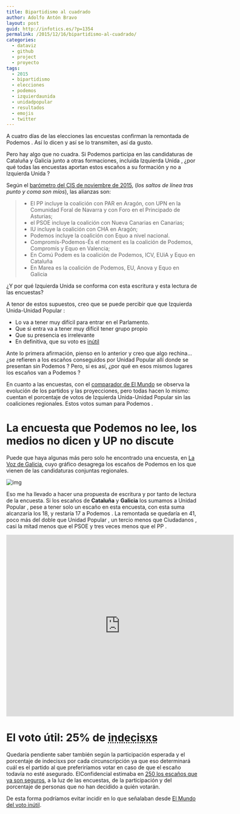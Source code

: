 ```yaml
---
title: Bipartidismo al cuadrado
author: Adolfo Antón Bravo
layout: post
guid: http://infotics.es/?p=1354
permalink: /2015/12/16/bipartidismo-al-cuadrado/
categories:
  - dataviz
  - github
  - project
  - proyecto
tags:
  - 2015
  - bipartidismo
  - elecciones
  - podemos
  - izquierdaunida
  - unidadpopular
  - resultados
  - emojis
  - twitter
---
```


A cuatro días de las elecciones las encuestas confirman la remontada de <span class="podemos"> Podemos </span> . Así lo dicen y así se lo transmiten, así da gusto.

Pero hay algo que no cuadra. Si <span class="podemos"> Podemos </span> participa en las candidaturas de Cataluña y Galicia junto a otras formaciones, incluida <span class="up"> Izquierda Unida </span>, ¿por qué todas las encuestas aportan estos escaños a su formación y no a <span class="up"> Izquierda Unida </span> ?

Según el [barómetro del CIS de noviembre de 2015](http://www.rtve.es/contenidos/documentos/barometro_CIS_noviembre_2015.pdf), (*los saltos de línea tras punto y coma son míos*), las alianzas son:

> -   El PP incluye la coalición con PAR en Aragón, con UPN en la Comunidad Foral de Navarra y con Foro en el Principado de Asturias;
> -   el PSOE incluye la coalición con Nueva Canarias en Canarias;
> -   IU incluye la coalición con CHA en Aragón;
> -   Podemos incluye la coalición con Equo a nivel nacional.
> -   Compromís-Podemos-És el moment es la coalición de Podemos, Compromís y Equo en Valencia;
> -   En Comú Podem es la coalición de Podemos, ICV, EUiA y Equo en Cataluña
> -   En Marea es la coalición de Podemos, EU, Anova y Equo en Galicia

¿Y por qué <span class="up"> Izquierda Unida </span> se conforma con esta escritura y esta lectura de las encuestas?

A tenor de estos supuestos, creo que se puede percibir que que <span class="up"> Izquierda Unida-Unidad Popular </span> :

-   Lo va a tener muy difícil para entrar en el Parlamento.
-   Que si entra va a tener muy difícil tener grupo propio
-   Que su presencia es irrelevante
-   En definitiva, que su voto es [inútil](http://www.elmundo.es/espana/2015/12/09/566743fc46163f47498b45bf.html)

Ante lo primera afirmación, pienso en lo anterior y creo que algo rechina&#x2026; ¿se refieren a los escaños conseguidos por <span class="up"> Unidad Popular </span> allí donde se presentan sin <span class="podemos"> Podemos </span> ? Pero, si es así, ¿por qué en esos mismos lugares los escaños van a <span class="podemos"> Podemos </span> ?

En cuanto a las encuestas, con el [comparador de El Mundo](http://www.elmundo.es/grafico/espana/2015/10/15/561fe19422601dd7728b45ef.html) se observa la evolución de los partidos y las proyecciones, pero todas hacen lo mismo: cuentan el porcentaje de votos de <span class="up"> Izquierda Unida-Unidad Popular </span> sin las coaliciones regionales. Estos votos suman para <span class="podemos"> Podemos </span> .

# La encuesta que Podemos no lee, los medios no dicen y UP no discute<a id="orgheadline1"></a>

Puede que haya algunas más pero solo he encontrado una encuesta, en [La Voz de Galicia](http://www.lavozdegalicia.es/noticia/elecciones2015/2015/12/13/pp-ganara-ciudadanos-sera-clave/0003_201512G13P2991.htm), cuyo gráfico desagrega los escaños de <span class="podemos"> Podemos </span> en los que vienen de las candidaturas conjuntas regionales.

![img](//www.lavozdegalicia.es/sc/x/default/2015/12/12/00121449950977565459668/Foto/grafh.jpg "Encuesta de La Voz de Galicia para el 20D")

Eso me ha llevado a hacer una propuesta de escritura y por tanto de lectura de la encuesta. Si los escaños de **Cataluña** y **Galicia** los sumamos a <span class="up"> Unidad Popular </span> , pese a tener solo un escaño en esta encuesta, con esta suma alcanzaría los 18, y restaría 17 a <span class="podemos"> Podemos </span> . La remontada se quedaría en 41, poco más del doble que <span class="up"> Unidad Popular </span> , un tercio menos que <span class="ciu"> Ciudadanos </span> , casi la mitad menos que el <span class="psoe"> PSOE </span> y tres veces menos que el <span class="pp"> PP </span>.

<iframe src="http://bl.ocks.org/flowsta/raw/00ab3890a84db340b4b5/" width="600" height="480" frameborder="0"></iframe>

# El voto útil: 25% de <abbr title="indecisos e indecisas"> indecisxs </abbr><a id="orgheadline2"></a>

Quedaría pendiente saber también según la participación esperada y el porcentaje de indecisxs por cada circunscripción ya que eso determinará cuál es el partido al que preferiríamos votar en caso de que el escaño todavía no esté asegurado. ElConfidencial estimaba en [250 los escaños que ya son seguros](http://www.elconfidencial.com/elecciones-generales/2015-12-14/los-250-diputados-que-ya-tienen-un-asiento-fijo-en-el-congreso-a-partir-de-2016_1119296/), a la luz de las encuestas, de la participación y del porcentaje de personas que no han decidido a quién votarán.

De esta forma podríamos evitar incidir en lo que señalaban desde [El Mundo del voto inútil](http://www.elmundo.es/espana/2015/12/09/566743fc46163f47498b45bf.html).
